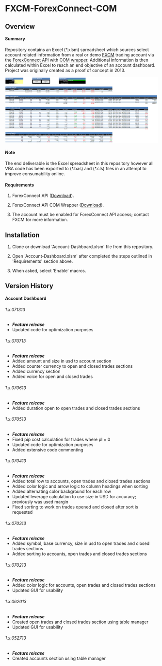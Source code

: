 # FXCM-ForexConnect-COM

## Overview
#### Summary
Repository contains an Excel (\*.xlsm) spreadsheet which sources select account related information from a real or demo [FXCM](https://www.fxcm.com) trading account via the [ForexConnect API](https://www.fxcm.com/uk/trading-services/api-trading/technology/) with [COM wrapper](http://fxcodebase.com/wiki/index.php/Using_ForexConnect_in_COM).  Additional information is then calculated within Excel to reach an end objective of an account dashboard.  Project was originally created as a proof of concept in 2013.

![Account-Dashboard](/README-Images/Account-Dashboard.png)

#### Note
The end deliverable is the Excel spreadsheet in this repository however all VBA code has been exported to (\*.bas) and (\*.cls) files in an attempt to improve consumability online.

#### Requirements
1. ForexConnect API ([Download](http://fxcodebase.com/wiki/index.php/Download)).

2. ForexConnect API COM  Wrapper ([Download](http://fxcodebase.com/wiki/index.php/Download)).

3. The account must be enabled for ForexConnect API access; contact FXCM for more information.

## **Installation**
1. Clone or download 'Account-Dashboard.xlsm' file from this repository.

2. Open 'Account-Dashboard.xlsm' after completed the steps outlined in 'Requirements' section above.

3. When asked, select 'Enable' macros.

## Version History
#### Account Dashboard
###### 1.x.071313
- ***Feature release***
- Updated code for optimization purposes

###### 1.x.070713
- ***Feature release***
- Added amount and size in usd to account section
- Added counter currency to open and closed trades sections
- Added currency section
- Added voice for open and closed trades

###### 1.x.070613
- ***Feature release***
- Added duration open to open trades and closed trades sections

###### 1.x.070513
- ***Feature release***
- Fixed pip cost calculation for trades where pl = 0
- Updated code for optimization purposes
- Added extensive code commenting

###### 1.x.070413
- ***Feature release***
- Added total row to accounts, open trades and closed trades sections
- Added color logic and arrow logic to column headings when sorting
- Added alternating color background for each row
- Updated leverage calculation to use size in USD for accuracy; previously was used margin
- Fixed sorting to work on trades opened and closed after sort is requested 

###### 1.x.070313
- ***Feature release***
- Added symbol, base currency, size in usd to open trades and closed trades sections
- Added sorting to accounts, open trades and closed trades sections

###### 1.x.070213
- ***Feature release***
- Added color logic for accounts, open trades and closed trades sections
- Updated GUI for usability

###### 1.x.062013
- ***Feature release***
- Created open trades and closed trades section using table manager 
- Updated GUI for usability 

###### 1.x.052713
- ***Feature release***
- Created accounts section using table manager 